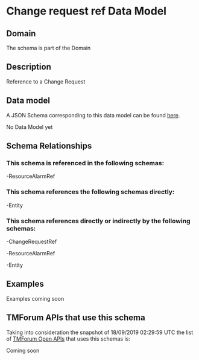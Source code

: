 # Change request ref Data Model

## Domain

The  schema is part of the  Domain

## Description

Reference to a Change Request

## Data model

A JSON Schema corresponding to this data model can be found
[here](https://github.com/tmforum-rand/schemas/blob/master/Common/ChangeRequestRef.schema.json).

No Data Model yet

## Schema Relationships

### This schema is referenced in the following schemas:

-ResourceAlarmRef

### This schema references the following schemas directly:

-Entity

### This schema references directly or indirectly by the following schemas:

-ChangeRequestRef

-ResourceAlarmRef

-Entity



## Examples

Examples coming soon

## TMForum APIs that use this schema

Taking into consideration the snapshot of 18/09/2019 02:29:59 UTC the list of [TMForum Open APIs](https://www.tmforum.org/open-apis/) that uses this schemas is:

Coming soon